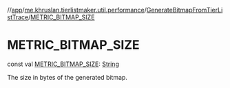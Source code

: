 //[app](../../../index.md)/[me.khruslan.tierlistmaker.util.performance](../index.md)/[GenerateBitmapFromTierListTrace](index.md)/[METRIC_BITMAP_SIZE](-m-e-t-r-i-c_-b-i-t-m-a-p_-s-i-z-e.md)

# METRIC_BITMAP_SIZE

const val [METRIC_BITMAP_SIZE](-m-e-t-r-i-c_-b-i-t-m-a-p_-s-i-z-e.md): [String](https://kotlinlang.org/api/latest/jvm/stdlib/kotlin/-string/index.html)

The size in bytes of the generated bitmap.
